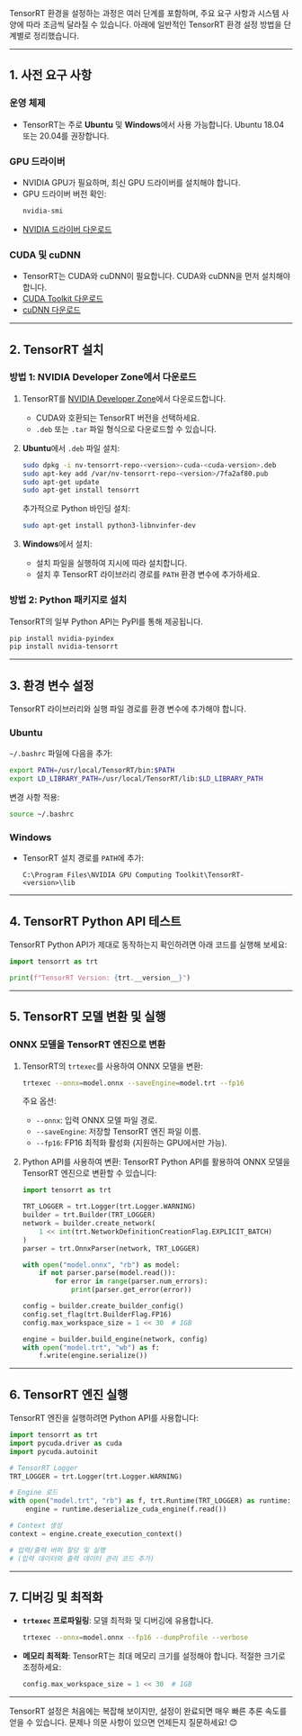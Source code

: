 TensorRT 환경을 설정하는 과정은 여러 단계를 포함하며, 주요 요구 사항과 시스템 사양에 따라 조금씩 달라질 수 있습니다. 아래에 일반적인 TensorRT 환경 설정 방법을 단계별로 정리했습니다.

---

## **1. 사전 요구 사항**
### **운영 체제**
- TensorRT는 주로 **Ubuntu** 및 **Windows**에서 사용 가능합니다. Ubuntu 18.04 또는 20.04를 권장합니다.

### **GPU 드라이버**
- NVIDIA GPU가 필요하며, 최신 GPU 드라이버를 설치해야 합니다.
- GPU 드라이버 버전 확인:
  ```bash
  nvidia-smi
  ```
- [NVIDIA 드라이버 다운로드](https://www.nvidia.com/Download/index.aspx)

### **CUDA 및 cuDNN**
- TensorRT는 CUDA와 cuDNN이 필요합니다. CUDA와 cuDNN을 먼저 설치해야 합니다.
- [CUDA Toolkit 다운로드](https://developer.nvidia.com/cuda-downloads)
- [cuDNN 다운로드](https://developer.nvidia.com/cudnn)

---

## **2. TensorRT 설치**
### **방법 1: NVIDIA Developer Zone에서 다운로드**
1. TensorRT를 [NVIDIA Developer Zone](https://developer.nvidia.com/tensorrt)에서 다운로드합니다.
   - CUDA와 호환되는 TensorRT 버전을 선택하세요.
   - `.deb` 또는 `.tar` 파일 형식으로 다운로드할 수 있습니다.

2. **Ubuntu**에서 `.deb` 파일 설치:
   ```bash
   sudo dpkg -i nv-tensorrt-repo-<version>-cuda-<cuda-version>.deb
   sudo apt-key add /var/nv-tensorrt-repo-<version>/7fa2af80.pub
   sudo apt-get update
   sudo apt-get install tensorrt
   ```
   추가적으로 Python 바인딩 설치:
   ```bash
   sudo apt-get install python3-libnvinfer-dev
   ```

3. **Windows**에서 설치:
   - 설치 파일을 실행하여 지시에 따라 설치합니다.
   - 설치 후 TensorRT 라이브러리 경로를 `PATH` 환경 변수에 추가하세요.

### **방법 2: Python 패키지로 설치**
TensorRT의 일부 Python API는 PyPI를 통해 제공됩니다.
```bash
pip install nvidia-pyindex
pip install nvidia-tensorrt
```

---

## **3. 환경 변수 설정**
TensorRT 라이브러리와 실행 파일 경로를 환경 변수에 추가해야 합니다.

### **Ubuntu**
`~/.bashrc` 파일에 다음을 추가:
```bash
export PATH=/usr/local/TensorRT/bin:$PATH
export LD_LIBRARY_PATH=/usr/local/TensorRT/lib:$LD_LIBRARY_PATH
```
변경 사항 적용:
```bash
source ~/.bashrc
```

### **Windows**
- TensorRT 설치 경로를 `PATH`에 추가:
  ```
  C:\Program Files\NVIDIA GPU Computing Toolkit\TensorRT-<version>\lib
  ```

---

## **4. TensorRT Python API 테스트**
TensorRT Python API가 제대로 동작하는지 확인하려면 아래 코드를 실행해 보세요:
```python
import tensorrt as trt

print(f"TensorRT Version: {trt.__version__}")
```

---

## **5. TensorRT 모델 변환 및 실행**
### **ONNX 모델을 TensorRT 엔진으로 변환**
1. TensorRT의 `trtexec`를 사용하여 ONNX 모델을 변환:
   ```bash
   trtexec --onnx=model.onnx --saveEngine=model.trt --fp16
   ```
   주요 옵션:
   - `--onnx`: 입력 ONNX 모델 파일 경로.
   - `--saveEngine`: 저장할 TensorRT 엔진 파일 이름.
   - `--fp16`: FP16 최적화 활성화 (지원하는 GPU에서만 가능).

2. Python API를 사용하여 변환:
   TensorRT Python API를 활용하여 ONNX 모델을 TensorRT 엔진으로 변환할 수 있습니다:
   ```python
   import tensorrt as trt

   TRT_LOGGER = trt.Logger(trt.Logger.WARNING)
   builder = trt.Builder(TRT_LOGGER)
   network = builder.create_network(
       1 << int(trt.NetworkDefinitionCreationFlag.EXPLICIT_BATCH)
   )
   parser = trt.OnnxParser(network, TRT_LOGGER)

   with open("model.onnx", "rb") as model:
       if not parser.parse(model.read()):
           for error in range(parser.num_errors):
               print(parser.get_error(error))

   config = builder.create_builder_config()
   config.set_flag(trt.BuilderFlag.FP16)
   config.max_workspace_size = 1 << 30  # 1GB

   engine = builder.build_engine(network, config)
   with open("model.trt", "wb") as f:
       f.write(engine.serialize())
   ```

---

## **6. TensorRT 엔진 실행**
TensorRT 엔진을 실행하려면 Python API를 사용합니다:
```python
import tensorrt as trt
import pycuda.driver as cuda
import pycuda.autoinit

# TensorRT Logger
TRT_LOGGER = trt.Logger(trt.Logger.WARNING)

# Engine 로드
with open("model.trt", "rb") as f, trt.Runtime(TRT_LOGGER) as runtime:
    engine = runtime.deserialize_cuda_engine(f.read())

# Context 생성
context = engine.create_execution_context()

# 입력/출력 버퍼 할당 및 실행
# (입력 데이터와 출력 데이터 관리 코드 추가)
```

---

## **7. 디버깅 및 최적화**
- **`trtexec` 프로파일링**: 모델 최적화 및 디버깅에 유용합니다.
  ```bash
  trtexec --onnx=model.onnx --fp16 --dumpProfile --verbose
  ```
- **메모리 최적화**: TensorRT는 최대 메모리 크기를 설정해야 합니다. 적절한 크기로 조정하세요:
  ```python
  config.max_workspace_size = 1 << 30  # 1GB
  ```

---

TensorRT 설정은 처음에는 복잡해 보이지만, 설정이 완료되면 매우 빠른 추론 속도를 얻을 수 있습니다. 문제나 의문 사항이 있으면 언제든지 질문하세요! 😊